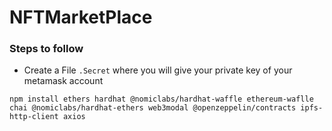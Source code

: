# NFTMarketPlace

### Steps to follow
- Create a File ```.Secret``` where you will  give your private key of your metamask account 
```
npm install ethers hardhat @nomiclabs/hardhat-waffle ethereum-waflle chai @nomiclabs/hardhat-ethers web3modal @openzeppelin/contracts ipfs-http-client axios
```
